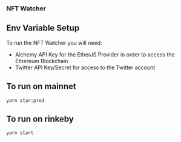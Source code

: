 ### NFT Watcher

## Env Variable Setup

To run the NFT Watcher you will need:

- Alchemy API Key for the EtherJS Provider in order to access the Ethereum Blockchain
- Twitter API Key/Secret for access to the Twitter account

## To run on mainnet

```
yarn star:prod
```

## To run on rinkeby

```
yarn start
```
